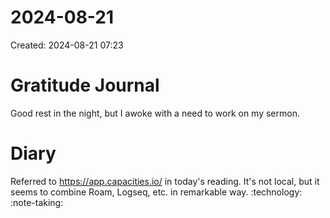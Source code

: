 # 2024-08-21
Created: 2024-08-21 07:23

# Gratitude Journal 

Good rest in the night, but I awoke with a need to work on my sermon.

# Diary 

Referred to https://app.capacities.io/ in today's reading. It's not local, but it seems to combine Roam, Logseq, etc. in remarkable way. :technology: :note-taking:

